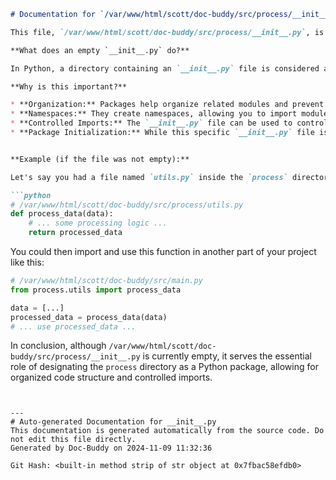 ```markdown
# Documentation for `/var/www/html/scott/doc-buddy/src/process/__init__.py`

This file, `/var/www/html/scott/doc-buddy/src/process/__init__.py`, is an empty Python initialization file. Its sole purpose is to mark the `process` directory as a Python package.

**What does an empty `__init__.py` do?**

In Python, a directory containing an `__init__.py` file is considered a package. This allows you to organize your project's code into hierarchical namespaces and import modules from within the package. Even if the `__init__.py` file is empty, its presence is crucial for Python to recognize the directory as a package.

**Why is this important?**

* **Organization:** Packages help organize related modules and prevent naming conflicts between modules with the same name in different parts of the project.
* **Namespaces:** They create namespaces, allowing you to import modules using dotted notation (e.g., `from process.some_module import some_function`). This clarifies the origin of the imported module and avoids ambiguity.
* **Controlled Imports:** The `__init__.py` file can be used to control which modules are exposed when importing from the package.  You can explicitly list the modules to be imported using `__all__ = ["module1", "module2"]`. This prevents unintended imports of helper modules or internal components.
* **Package Initialization:** While this specific `__init__.py` file is empty,  it could contain initialization code that needs to be executed when the package is imported.  For example, you could initialize global variables, establish database connections, or perform other setup tasks.


**Example (if the file was not empty):**

Let's say you had a file named `utils.py` inside the `process` directory containing a function called `process_data`.

```python
# /var/www/html/scott/doc-buddy/src/process/utils.py
def process_data(data):
    # ... some processing logic ...
    return processed_data
```

You could then import and use this function in another part of your project like this:

```python
# /var/www/html/scott/doc-buddy/src/main.py
from process.utils import process_data

data = [...]
processed_data = process_data(data)
# ... use processed_data ...

```


In conclusion, although `/var/www/html/scott/doc-buddy/src/process/__init__.py` is currently empty, it serves the essential role of designating the `process` directory as a Python package, allowing for organized code structure and controlled imports.
```


---
# Auto-generated Documentation for __init__.py
This documentation is generated automatically from the source code. Do not edit this file directly.
Generated by Doc-Buddy on 2024-11-09 11:32:36

Git Hash: <built-in method strip of str object at 0x7fbac58efdb0>
